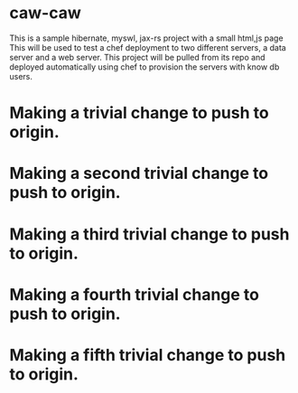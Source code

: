 caw-caw
=======

This is a sample hibernate, myswl, jax-rs project with a small html,js page
This will be used to test a chef deployment to two different servers, a 
data server and a web server. This project will be pulled from its repo and deployed
automatically using chef to provision the servers with know db users.

# Making a trivial change to push to origin.
# Making a second trivial change to push to origin.
# Making a third trivial change to push to origin.
# Making a fourth trivial change to push to origin.
# Making a fifth trivial change to push to origin.
